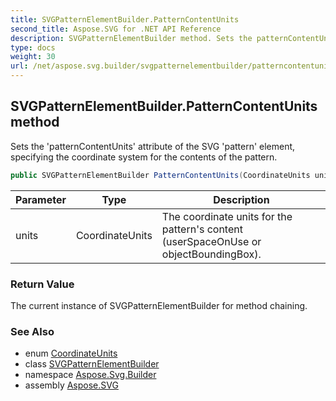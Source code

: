 ```yaml
---
title: SVGPatternElementBuilder.PatternContentUnits
second_title: Aspose.SVG for .NET API Reference
description: SVGPatternElementBuilder method. Sets the patternContentUnits attribute of the SVG pattern element specifying the coordinate system for the contents of the pattern
type: docs
weight: 30
url: /net/aspose.svg.builder/svgpatternelementbuilder/patterncontentunits/
---
```

## SVGPatternElementBuilder.PatternContentUnits method

Sets the 'patternContentUnits' attribute of the SVG 'pattern' element, specifying the coordinate system for the contents of the pattern.

```csharp
public SVGPatternElementBuilder PatternContentUnits(CoordinateUnits units)
```

| Parameter | Type | Description |
| --- | --- | --- |
| units | CoordinateUnits | The coordinate units for the pattern's content (userSpaceOnUse or objectBoundingBox). |

### Return Value

The current instance of SVGPatternElementBuilder for method chaining.

### See Also

* enum [CoordinateUnits](../../coordinateunits/)
* class [SVGPatternElementBuilder](../)
* namespace [Aspose.Svg.Builder](../../../aspose.svg.builder/)
* assembly [Aspose.SVG](../../../)
